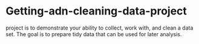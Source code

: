 Getting-adn-cleaning-data-project
=================================

 project is to demonstrate your ability to collect, work with, and clean a data set. The goal is to prepare tidy data that can be used for later analysis. 
